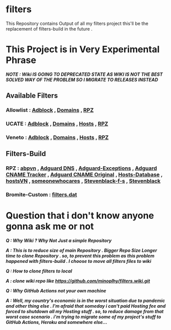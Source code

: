 # filters
This Repository contains Output of all my filters project this'll be the replacement of filters-build
in the future .

# This Project is in Very Experimental Phrase
***NOTE : Wiki IS GOING TO DEPRECATED STATE AS WIKI IS NOT THE BEST SOLVED WAY OF THE PROBLEM SO I MIGRATE TO RELEASES INSTEAD***
## Available Filters
### Allowlist  : [Adblock](https://github.com/minoplhy/filters/releases/download/latest/Allowlist_adblock.txt) , [Domains](https://github.com/minoplhy/filters/releases/download/latest/Allowlist_domains.txt) , [RPZ](https://github.com/minoplhy/filters/releases/download/latest/Allowlist_rpz.txt)
### UCATE : [Adblock](https://github.com/minoplhy/filters/releases/download/latest/ucate_adblock.txt) , [Domains](https://github.com/minoplhy/filters/releases/download/latest/ucate_domains.txt) , [Hosts](https://github.com/minoplhy/filters/releases/download/latest/ucate_hosts.txt) , [RPZ](https://github.com/minoplhy/filters/releases/download/latest/ucate_rpz.txt)
### Veneto : [Adblock](https://github.com/minoplhy/filters/releases/download/latest/Veneto_adblock.txt) , [Domains](https://github.com/minoplhy/filters/releases/download/latest/Veneto_domains.txt) , [Hosts](https://github.com/minoplhy/filters/releases/download/latest/Veneto_hosts.txt) , [RPZ](https://github.com/minoplhy/filters/releases/download/latest/Veneto_rpz.txt)
## Filters-Build
### RPZ : [abpvn](https://github.com/minoplhy/filters/releases/download/filters-build/abpvn_rpz.txt) , [Adguard DNS](https://github.com/minoplhy/filters/releases/download/filters-build/Adguard-dns_rpz.txt) , [Adguard-Exceptions](https://github.com/minoplhy/filters/releases/download/filters-build/Adguard-exceptions_rpz.txt) , [Adguard CNAME Tracker](https://github.com/minoplhy/filters/releases/download/filters-build/Adguard-cname-tracker_rpz.txt) , [Adguard CNAME Original](https://github.com/minoplhy/filters/releases/download/filters-build/Adguard-cname-original_rpz.txt) , [Hosts-Database](https://github.com/minoplhy/filters/releases/download/filters-build/hosts-database-full-alive_rpz.txt) , [hostsVN](https://github.com/minoplhy/filters/releases/download/filters-build/hostsVN-all_rpz.txt) , [someonewhocares](https://github.com/minoplhy/filters/releases/download/filters-build/someonewhocares_rpz.txt) , [Stevenblack-f-s](https://github.com/minoplhy/filters/releases/download/filters-build/stevenblack-f-s_rpz.txt) , [Stevenblack](https://github.com/minoplhy/filters/releases/download/filters-build/stevenblack_rpz.txt)
### Bromite-Custom : [filters.dat](https://github.com/minoplhy/filters/releases/download/filters-build/filters.dat)
# Question that i don't know anyone gonna ask me or not
***Q : Why Wiki ? Why Not Just a simple Repository***

***A : This is to reduce size of main Repository . Bigger Repo Size Longer time to clone Repository . so, to prevent this problem as this problem happened with filters-build . I choose to move all filters files to wiki***

***Q : How to clone filters to local***

***A : clone wiki repo like https://github.com/minoplhy/filters.wiki.git***

***Q : Why GitHub Actions not your own machine***

***A : Well, my country's economic is in the worst situation due to pandemic and other thing else . I'm afraid that someday i can't paid Hosting fee and forced to shutdown all my Hosting stuff . so, to reduce damage from that worst case scenario . i'm trying to migrate some of my project's stuff to GitHub Actions, Heroku and somewhere else...***
